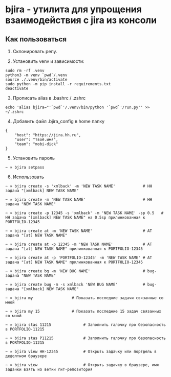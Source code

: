 
# bjira - утилита для упрощения взаимодействия с jira из консоли

## Как пользоваться

1. Склонировать репу.

2. Установить venv и зависимости:

```shell script
sudo rm -rf .venv
python3 -m venv `pwd`/.venv
source ./.venv/bin/activate
sudo python -m pip install -r requirements.txt
deactivate
```

3. Прописать alias в .bashrc / .zshrc
```shell script
echo 'alias bjira="'`pwd`'/.venv/bin/python '`pwd`'/run.py"' >> ~/.zshrc
```

4. Добавить файл .bjira_config в home папку
```   
{
    "host": "https://jira.hh.ru",
    "user": "твоё.имя",
    "team": "mobi-dick"
}
```

5. Установить пароль

```shell script
~ » bjira setpass
```

6. Использовать

```shell script
~ » bjira create -s 'xmlback' -m 'NEW TASK NAME'            # HH задача "[xmlback] NEW TASK NAME"

~ » bjira create -m 'NEW TASK NAME'                         # HH задача "NEW TASK NAME"

~ » bjira create -p 12345 -s 'xmlback' -m 'NEW TASK NAME' -sp 0.5   # HH задача "[xmlback] NEW TASK NAME" на 0.5sp прилинкованная к PORTFOLIO-12345

~ » bjira create at -m 'NEW TASK NAME'                      # AT задача "[at] NEW TASK NAME"

~ » bjira create at -p 12345 -m 'NEW TASK NAME'             # AT задача "[at] NEW TASK NAME" прилинкованная к PORTFOLIO-12345

~ » bjira create at -p 'PORTFOLIO-12345' -m 'NEW TASK NAME' # AT задача "[at] NEW TASK NAME" прилинкованная к PORTFOLIO-12345

~ » bjira create bg -m 'NEW BUG NAME'                       # bug-задача "NEW TASK NAME"

~ » bjira create bug -m -s xmlback 'NEW BUG NAME'           # bug-задача "[xmlback] NEW TASK NAME"

~ » bjira my                 # Показать последние задачи связанные со мной

~ » bjira my 15              # Показать последние 15 задач связанных со мной

~ » bjira stas 11215              # Заполнить галочку про безопасность в PORTFOLIO-11215

~ » bjira stas P11215             # Заполнить галочку про безопасность в PORTFOLIO-11215

~ » bjira view HH-12345           # Открыть задачку или портфель в дефолтном браузере

~ » bjira view                    # Открыть задачку в браузере, имя задачки взять из ветки гит-репозитория
```
